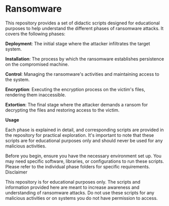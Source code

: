 # Ransomware 

This repository provides a set of didactic scripts designed for educational purposes to help understand the different phases of ransomware attacks. It covers the following phases:

**Deployment**: The initial stage where the attacker infiltrates the target system.

**Installation**: The process by which the ransomware establishes persistence on the compromised machine.

**Control**: Managing the ransomware's activities and maintaining access to the system.

**Encryption**: Executing the encryption process on the victim's files, rendering them inaccessible.

**Extortion**: The final stage where the attacker demands a ransom for decrypting the files and restoring access to the victim.

**Usage**

Each phase is explained in detail, and corresponding scripts are provided in the repository for practical exploration. It's important to note that these scripts are for educational purposes only and should never be used for any malicious activities.


Before you begin, ensure you have the necessary environment set up. You may need specific software, libraries, or configurations to run these scripts. Please refer to the individual phase folders for specific requirements.
Disclaimer

This repository is for educational purposes only. The scripts and information provided here are meant to increase awareness and understanding of ransomware attacks. Do not use these scripts for any malicious activities or on systems you do not have permission to access.